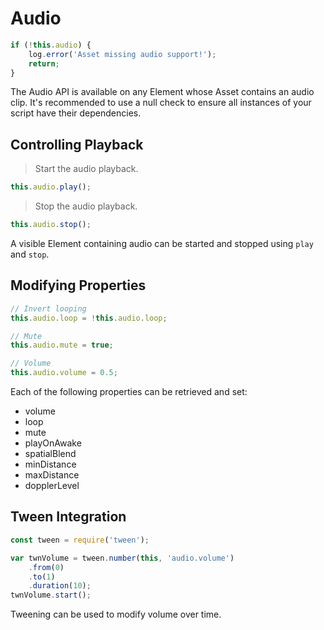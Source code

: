 # Audio

```javascript
if (!this.audio) {
	log.error('Asset missing audio support!');
	return;
}
```

The Audio API is available on any Element whose Asset contains an audio clip. It's recommended to use a null check to ensure all instances of your script have their dependencies.

## Controlling Playback

> Start the audio playback.

```javascript
this.audio.play();
```

> Stop the audio playback.

```javascript
this.audio.stop();
```

A visible Element containing audio can be started and stopped using `play` and `stop`.

## Modifying Properties

```javascript
// Invert looping
this.audio.loop = !this.audio.loop;

// Mute
this.audio.mute = true;

// Volume
this.audio.volume = 0.5;
```

Each of the following properties can be retrieved and set:

- volume
- loop
- mute
- playOnAwake
- spatialBlend
- minDistance
- maxDistance
- dopplerLevel

## Tween Integration

```javascript
const tween = require('tween');

var twnVolume = tween.number(this, 'audio.volume')
	.from(0)
	.to(1)
	.duration(10);
twnVolume.start();
```

Tweening can be used to modify volume over time.
